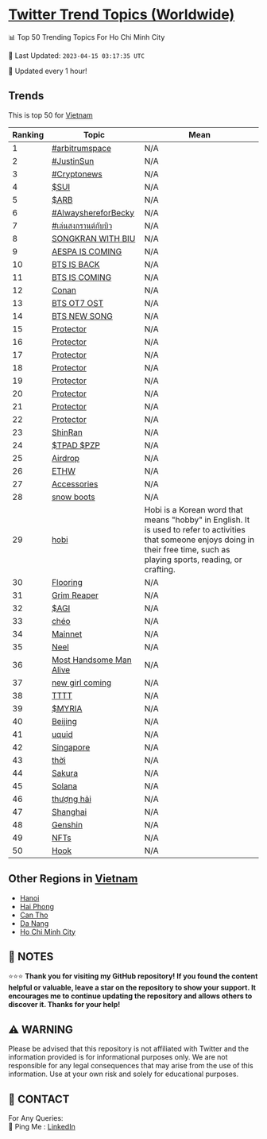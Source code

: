 [Twitter Trend Topics (Worldwide)](https://github.com/ErcinDedeoglu/Twitter-Trend-Topics)
==========


📊 Top 50 Trending Topics For Ho Chi Minh City

📆 Last Updated: `2023-04-15 03:17:35 UTC`

🔧 Updated every 1 hour!


## Trends

This is top 50 for [Vietnam](</Vietnam>)

| Ranking | Topic | Mean |
| ------- | ------------ | ------------ |
| 1 | [#arbitrumspace](http://twitter.com/search?q=%23arbitrumspace) | N/A |
| 2 | [#JustinSun](http://twitter.com/search?q=%23JustinSun) | N/A |
| 3 | [#Cryptonews](http://twitter.com/search?q=%23Cryptonews) | N/A |
| 4 | [$SUI](http://twitter.com/search?q=%24SUI) | N/A |
| 5 | [$ARB](http://twitter.com/search?q=%24ARB) | N/A |
| 6 | [#AlwayshereforBecky](http://twitter.com/search?q=%23AlwayshereforBecky) | N/A |
| 7 | [#เล่นสงกรานต์กับบิว](http://twitter.com/search?q=%23%e0%b9%80%e0%b8%a5%e0%b9%88%e0%b8%99%e0%b8%aa%e0%b8%87%e0%b8%81%e0%b8%a3%e0%b8%b2%e0%b8%99%e0%b8%95%e0%b9%8c%e0%b8%81%e0%b8%b1%e0%b8%9a%e0%b8%9a%e0%b8%b4%e0%b8%a7) | N/A |
| 8 | [SONGKRAN WITH BIU](http://twitter.com/search?q=SONGKRAN+WITH+BIU) | N/A |
| 9 | [AESPA IS COMING](http://twitter.com/search?q=AESPA+IS+COMING) | N/A |
| 10 | [BTS IS BACK](http://twitter.com/search?q=BTS+IS+BACK) | N/A |
| 11 | [BTS IS COMING](http://twitter.com/search?q=BTS+IS+COMING) | N/A |
| 12 | [Conan](http://twitter.com/search?q=Conan) | N/A |
| 13 | [BTS OT7 OST](http://twitter.com/search?q=BTS+OT7+OST) | N/A |
| 14 | [BTS NEW SONG](http://twitter.com/search?q=BTS+NEW+SONG) | N/A |
| 15 | [Protector](http://twitter.com/search?q=Protector) | N/A |
| 16 | [Protector](http://twitter.com/search?q=Protector) | N/A |
| 17 | [Protector](http://twitter.com/search?q=Protector) | N/A |
| 18 | [Protector](http://twitter.com/search?q=Protector) | N/A |
| 19 | [Protector](http://twitter.com/search?q=Protector) | N/A |
| 20 | [Protector](http://twitter.com/search?q=Protector) | N/A |
| 21 | [Protector](http://twitter.com/search?q=Protector) | N/A |
| 22 | [Protector](http://twitter.com/search?q=Protector) | N/A |
| 23 | [ShinRan](http://twitter.com/search?q=ShinRan) | N/A |
| 24 | [$TPAD   $PZP](http://twitter.com/search?q=%24TPAD+++%24PZP) | N/A |
| 25 | [Airdrop](http://twitter.com/search?q=Airdrop) | N/A |
| 26 | [ETHW](http://twitter.com/search?q=ETHW) | N/A |
| 27 | [Accessories](http://twitter.com/search?q=Accessories) | N/A |
| 28 | [snow boots](http://twitter.com/search?q=snow+boots) | N/A |
| 29 | [hobi](http://twitter.com/search?q=hobi) | Hobi is a Korean word that means "hobby" in English. It is used to refer to activities that someone enjoys doing in their free time, such as playing sports, reading, or crafting. |
| 30 | [Flooring](http://twitter.com/search?q=Flooring) | N/A |
| 31 | [Grim Reaper](http://twitter.com/search?q=Grim+Reaper) | N/A |
| 32 | [$AGI](http://twitter.com/search?q=%24AGI) | N/A |
| 33 | [chéo](http://twitter.com/search?q=ch%c3%a9o) | N/A |
| 34 | [Mainnet](http://twitter.com/search?q=Mainnet) | N/A |
| 35 | [Neel](http://twitter.com/search?q=Neel) | N/A |
| 36 | [Most Handsome Man Alive](http://twitter.com/search?q=Most+Handsome+Man+Alive) | N/A |
| 37 | [new girl  coming](http://twitter.com/search?q=new+girl++coming) | N/A |
| 38 | [TTTT](http://twitter.com/search?q=TTTT) | N/A |
| 39 | [$MYRIA](http://twitter.com/search?q=%24MYRIA) | N/A |
| 40 | [Beijing](http://twitter.com/search?q=Beijing) | N/A |
| 41 | [uquid](http://twitter.com/search?q=uquid) | N/A |
| 42 | [Singapore](http://twitter.com/search?q=Singapore) | N/A |
| 43 | [thời](http://twitter.com/search?q=th%e1%bb%9di) | N/A |
| 44 | [Sakura](http://twitter.com/search?q=Sakura) | N/A |
| 45 | [Solana](http://twitter.com/search?q=Solana) | N/A |
| 46 | [thượng hải](http://twitter.com/search?q=th%c6%b0%e1%bb%a3ng+h%e1%ba%a3i) | N/A |
| 47 | [Shanghai](http://twitter.com/search?q=Shanghai) | N/A |
| 48 | [Genshin](http://twitter.com/search?q=Genshin) | N/A |
| 49 | [NFTs](http://twitter.com/search?q=NFTs) | N/A |
| 50 | [Hook](http://twitter.com/search?q=Hook) | N/A |



## Other Regions in [Vietnam](</Vietnam>)

* [Hanoi](</Vietnam/Hanoi.md>)
* [Hai Phong](</Vietnam/Hai Phong.md>)
* [Can Tho](</Vietnam/Can Tho.md>)
* [Da Nang](</Vietnam/Da Nang.md>)
* [Ho Chi Minh City](</Vietnam/Ho Chi Minh City.md>)



## 📝 NOTES

⭐⭐⭐ **Thank you for visiting my GitHub repository! If you found the content helpful or valuable, leave a star on the repository to show your support. It encourages me to continue updating the repository and allows others to discover it. Thanks for your help!**


## ⚠️ WARNING

Please be advised that this repository is not affiliated with Twitter and the information provided is for informational purposes only. We are not responsible for any legal consequences that may arise from the use of this information. Use at your own risk and solely for educational purposes.


## 📨 CONTACT

 For Any Queries:  
            🏓 Ping Me : [LinkedIn](https://www.linkedin.com/in/ercindedeoglu/)
